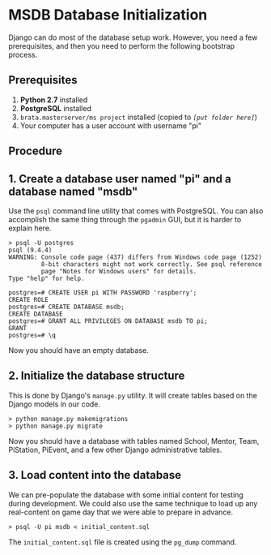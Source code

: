 # MSDB Database Initialization

Django can do most of the database setup work.  However, you need a few
prerequisites, and then you need to perform the following bootstrap process.

## Prerequisites

1. **Python 2.7** installed
2. **PostgreSQL** installed
3. `brata.masterserver/ms project` installed (copied to *`[put folder here]`*)
4. Your computer has a user account with username "pi"

## Procedure

## 1. Create a database user named "pi" and a database named "msdb"

Use the `psql` command line utility that comes with PostgreSQL.  You can
also accomplish the same thing through the `pgadmin` GUI, but it is harder
to explain here.

```
> psql -U postgres
psql (9.4.4)
WARNING: Console code page (437) differs from Windows code page (1252)
         8-bit characters might not work correctly. See psql reference
         page "Notes for Windows users" for details.
Type "help" for help.

postgres=# CREATE USER pi WITH PASSWORD 'raspberry';
CREATE ROLE
postgres=# CREATE DATABASE msdb;
CREATE DATABASE
postgres=# GRANT ALL PRIVILEGES ON DATABASE msdb TO pi;
GRANT
postgres=# \q
```

Now you should have an empty database.

## 2. Initialize the database structure

This is done by Django's `manage.py` utility.  It will create tables based
on the Django models in our code.

```
> python manage.py makemigrations
> python manage.py migrate
```

Now you should have a database with tables named School, Mentor, Team,
PiStation, PiEvent, and a few other Django administrative tables.

## 3. Load content into the database

We can pre-populate the database with some initial content for testing
during development.  We could also use the same technique to load up any
real-content on game day that we were able to prepare in advance.

```
> psql -U pi msdb < initial_content.sql
```

The `initial_content.sql` file is created using the `pg_dump` command.
